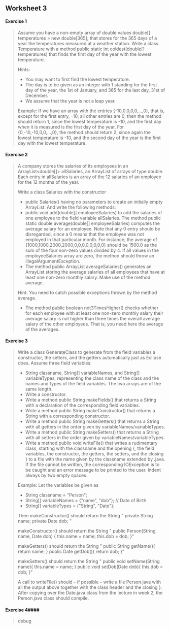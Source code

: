 ## Worksheet 3 ##

#### Exercise 1 ####
>Assume you have a non-empty array of double values double[] temperatures
>= new double[365]; that stores for the 365 days of a year the temperatures measured at a weather station. Write a class Temperature with a method public static int coldest(double[] temperatures)
>that finds the first day of the year with the lowest temperature.
>
>Hints:
>* You may want to first find the lowest temperature.
>* The day is to be given as an integer with 1 standing for the first day of the year, the 1st of January, and 365 for the last day, 31st of December.
>* We assume that the year is not a leap year.
>
>Example: If we have an array with the entries {-10,0,0,0,0,...,0}, that is, except for the first entry, -10, all other entries are 0, then the method should return 1, since the lowest temperature is -10, and the first day when it is measured is the first day of the year. For {0,-10,-10,0,0,...,0}, the method should return 2, since again the lowest temperature is -10, and the second day of the year is the first day with the lowest temperature.
>
#### Exercise 2 ####
>A company stores the salaries of its employees in an ArrayList<double[]> allSalaries, an ArrayList of arrays of type double. Each entry in allSalaries is an array of the 12 salaries of an employee for the 12 months of the year.
>
>Write a class Salaries with the constructor
>* public Salaries() having no parameters to create an initially empty ArrayList. And write the following methods:
>* public void add(double[] employeeSalaries) to add the salaries of one employee to the field variable allSalaries.
> The method public static double average(double[] employeeSalaries) computes the average salary for an employee. Note that any 0 entry should be disregarded, since a 0 means that the employee was not employed in that particular month. For instance, the average of {1000,1000,2000,2000,0,0,0,0,0,0,0,0} should be 1500.0 as the sum of the four non-zero values divided by 4.
>If all values in the employeeSalaries array are zero, the method should throw an IllegalArgumentException.
>* The method public ArrayList<Double> averageSalaries() generates an ArrayList storing the average salaries of all employees that have at least one non-zero monthly salary. Make use of the method average.
>
>Hint: You need to catch possible exceptions thrown by the method average.
>* The method public boolean not3TimesHigher() checks whether for each employee with at least one non-zero monthly salary their average salary is not higher than three times the overall average salary of the other employees. That is, you need here the average of the averages.
>
#### Exercise 3 ####
>Write a class GenerateClass to generate from the field variables a constructor, the setters, and the getters automatically just as Eclipse does. Assume three field variables:
>* String classname, String[] variableNames, and String[] variableTypes, representing the class name of the class and the names and types of the field variables. The two arrays are of the same length.
>* Write a constructor.
>* Write a method public String makeFields() that returns a String with a declaration of the corresponding field variables.
>* Write a method public String makeConstructor() that returns a String with a corresponding constructor.
>* Write a method public String makeGetters() that returns a String with all getters in the order given by variableNames/variableTypes.
>* Write a method public String makeSetters() that returns a String with all setters in the order given by variableNames/variableTypes.
>* Write a method public void writeFile() that writes a rudimentary class, starting with the classname and the opening {, the field variables, the constructor, the getters, the setters, and the closing } to a file with the name given by the classname extended by .java. If the file cannot be written, the corresponding IOException is to be caught and an error message to be printed to the user. Indent always by two empty spaces.
>
>Example: Let the variables be given as
>* String classname = "Person";
>* String[] variableNames = {"name", "dob"}; // Date of Birth
>* String[] variableTypes = {"String", "Date"};
>
>Then makeConstructor() should return the
>String
>" private String name;
>private Date dob;
>"
>
>makeConstructor() should return the String
>" public Person(String name, Date dob) {
>this.name = name;
>this.dob = dob;
>}"
>
>makeGetters() should return the String
>" public String getName(){
>return name;
>}
>public Date getDob(){
>return dob;
>}"
>
>makeSetters() should return the String
>" public void setName(String name){
>this.name = name;
>}
>public void setDob(Date dob){
>this.dob = dob;
>}"
>
>A call to writeFile() should – if possible – write a file Person.java with all the output above together with the class header and the closing }. After copying over the Date.java class from the lecture in week 2, the Person.java class should compile.
>
#### Exercise 4####
>debug






